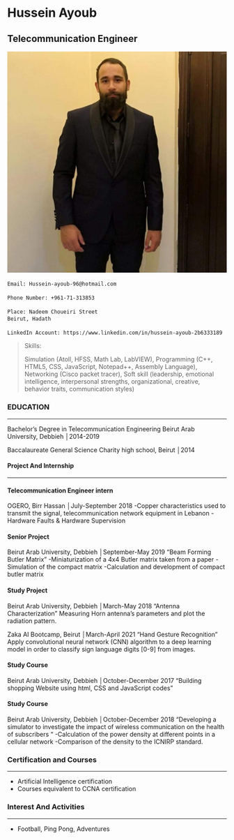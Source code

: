 # **Hussein Ayoub**

## **Telecommunication Engineer**

![](picture.jpg)

```
Email: Hussein-ayoub-96@hotmail.com

Phone Number: +961-71-313853

Place: Nadeem Choueiri Street
Beirut, Hadath
 
LinkedIn Account: https://www.linkedin.com/in/hussein-ayoub-2b6333189

```
>Skills:
>
>Simulation (Atoll, HFSS, Math Lab, LabVIEW), Programming (C++, HTML5, CSS, JavaScript, Notepad++, Assembly Language), Networking (Cisco packet tracer), Soft skill (leadership, emotional intelligence, interpersonal strengths, organizational, creative, behavior traits, communication styles)




### **EDUCATION**
---

Bachelor’s Degree in Telecommunication Engineering
Beirut Arab University, Debbieh │2014-2019

Baccalaureate General Science
Charity high school, Beirut │2014

#### **Project And Internship**
---

#### **Telecommunication Engineer intern**

OGERO, Birr Hassan │July-September 2018
-Copper characteristics used to transmit the signal, telecommunication network equipment in Lebanon 
-Hardware Faults & Hardware Supervision

#### **Senior Project**

Beirut Arab University, Debbieh │September-May 2019
“Beam Forming Butler Matrix”
-Miniaturization of a 4x4 Butler matrix taken from a paper
-Simulation of the compact matrix 
-Calculation and development of compact butler matrix

#### Study Project

Beirut Arab University, Debbieh │March-May 2018
“Antenna Characterization”
Measuring Horn antenna’s parameters and plot the radiation pattern.

Zaka AI Bootcamp, Beirut │March-April 2021
“Hand Gesture Recognition”
Apply convolutional neural network (CNN) algorithm to a deep learning model in order to classify sign language digits [0-9] from images.

#### Study Course

Beirut Arab University, Debbieh │October-December 2017
“Building shopping Website using html, CSS and JavaScript codes”

#### **Study Course**

Beirut Arab University, Debbieh │October-December 2018
“Developing a simulator to investigate the impact of wireless communication on the health of subscribers “
-Calculation of the power density at different points in a cellular network 
-Comparison of the density to the ICNIRP standard.

### **Certification and Courses**
---
*	Artificial Intelligence certification
*	Courses equivalent to CCNA certification

### **Interest And Activities**
---

*	Football, Ping Pong, Adventures

